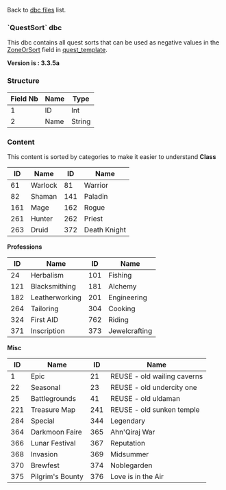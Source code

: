 Back to [dbc files](dbc_files) list.

### \`QuestSort\` dbc

This dbc contains all quest sorts that can be used as negative values in the [ZoneOrSort](Quest_template#ZoneOrSort) field in [quest\_template](Quest_template).

**Version is : 3.3.5a**

### Structure

| **Field Nb** | **Name** | **Type** |
|--------------|----------|----------|
| 1            | ID       | Int      |
| 2            | Name     | String   |

### Content

This content is sorted by categories to make it easier to understand **Class**

| **ID** | **Name** | **ID** | **Name**     |
|--------|----------|--------|--------------|
| 61     | Warlock  | 81     | Warrior      |
| 82     | Shaman   | 141    | Paladin      |
| 161    | Mage     | 162    | Rogue        |
| 261    | Hunter   | 262    | Priest       |
| 263    | Druid    | 372    | Death Knight |

**Professions**

| **ID** | **Name**       | **ID** | **Name**      |
|--------|----------------|--------|---------------|
| 24     | Herbalism      | 101    | Fishing       |
| 121    | Blacksmithing  | 181    | Alchemy       |
| 182    | Leatherworking | 201    | Engineering   |
| 264    | Tailoring      | 304    | Cooking       |
| 324    | First AID      | 762    | Riding        |
| 371    | Inscription    | 373    | Jewelcrafting |

**Misc**

| **ID** | **Name**         | **ID** | **Name**                    |
|--------|------------------|--------|-----------------------------|
| 1      | Epic             | 21     | REUSE - old wailing caverns |
| 22     | Seasonal         | 23     | REUSE - old undercity one   |
| 25     | Battlegrounds    | 41     | REUSE - old uldaman         |
| 221    | Treasure Map     | 241    | REUSE - old sunken temple   |
| 284    | Special          | 344    | Legendary                   |
| 364    | Darkmoon Faire   | 365    | Ahn'Qiraj War               |
| 366    | Lunar Festival   | 367    | Reputation                  |
| 368    | Invasion         | 369    | Midsummer                   |
| 370    | Brewfest         | 374    | Noblegarden                 |
| 375    | Pilgrim's Bounty | 376    | Love is in the Air          |


